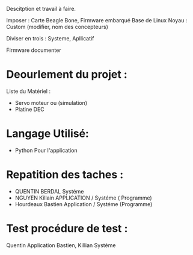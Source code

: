 Descitption et travail à faire.

Imposer : Carte Beagle Bone, Firmware embarqué Base de Linux
Noyau : Custom (modifier, nom des concepteurs)

Diviser en trois : Systeme, Apllicatif 

Firmware documenter

# Deourlement du projet :

Liste du Matériel :
 - Servo moteur ou (simulation)
 - Platine DEC
 
# Langage Utilisé:
  - Python Pour l'application
  
  
# Repatition des taches :
  - QUENTIN BERDAL                   Systéme
  - NGUYEN Killain                  APPLICATION / Systéme ( Programme)                
  - Hourdeaux Bastien               Application / Systéme (Programme)
  
# Test procédure de test :
  Quentin       Application
  Bastien, Killian                  Systéme

